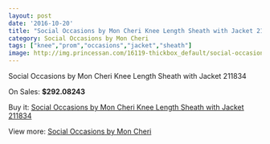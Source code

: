 ```yaml
---
layout: post
date: '2016-10-20'
title: "Social Occasions by Mon Cheri Knee Length Sheath with Jacket 211834"
category: Social Occasions by Mon Cheri
tags: ["knee","prom","occasions","jacket","sheath"]
image: http://img.princessan.com/16119-thickbox_default/social-occasions-by-mon-cheri-knee-length-sheath-with-jacket-211834.jpg
---
```

Social Occasions by Mon Cheri Knee Length Sheath with Jacket 211834

On Sales: **$292.08243**
<a href="https://www.princessan.com/en/social-occasions-by-mon-cheri/7576-social-occasions-by-mon-cheri-knee-length-sheath-with-jacket-211834.html"><amp-img layout="responsive" width="600" height="600" src="//img.princessan.com/16119-thickbox_default/social-occasions-by-mon-cheri-knee-length-sheath-with-jacket-211834.jpg" alt="Social Occasions by Mon Cheri Knee Length Sheath with Jacket 211834 0" /></a>
<a href="https://www.princessan.com/en/social-occasions-by-mon-cheri/7576-social-occasions-by-mon-cheri-knee-length-sheath-with-jacket-211834.html"><amp-img layout="responsive" width="600" height="600" src="//img.princessan.com/16120-thickbox_default/social-occasions-by-mon-cheri-knee-length-sheath-with-jacket-211834.jpg" alt="Social Occasions by Mon Cheri Knee Length Sheath with Jacket 211834 1" /></a>

Buy it: [Social Occasions by Mon Cheri Knee Length Sheath with Jacket 211834](https://www.princessan.com/en/social-occasions-by-mon-cheri/7576-social-occasions-by-mon-cheri-knee-length-sheath-with-jacket-211834.html "Social Occasions by Mon Cheri Knee Length Sheath with Jacket 211834")

View more: [Social Occasions by Mon Cheri](https://www.princessan.com/en/60-social-occasions-by-mon-cheri "Social Occasions by Mon Cheri")